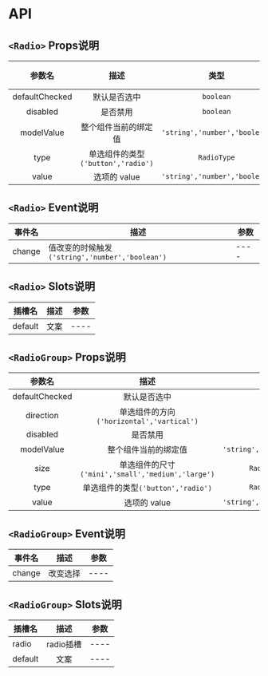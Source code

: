 # API

## `<Radio>` Props说明

|     参数名     |                描述                |             类型              | 默认值  |
| :------------: | :--------------------------------: | :---------------------------: | :-----: |
| defaultChecked |            默认是否选中            |           `boolean`           | `false` |
|    disabled    |              是否禁用              |           `boolean`           | `false` |
|   modelValue   |        整个组件当前的绑定值        | `'string','number','boolean'` |   ---   |
|      type      | 单选组件的类型`('button','radio')` |          `RadioType`          | `radio` |
|     value      |            选项的 value            | `'string','number','boolean'` | `true`  |

## `<Radio>` Event说明

| 事件名 | 描述                                            | 参数 |
| ------ | ----------------------------------------------- | ---- |
| change | 值改变的时候触发`('string','number','boolean')` | ---- |

## `<Radio>` Slots说明

| 插槽名  | 描述 | 参数 |
| ------- | :--: | ---- |
| default | 文案 | ---- |

## `<RadioGroup>` Props说明

|     参数名     |                       描述                        |             类型              |    默认值    |
| :------------: | :-----------------------------------------------: | :---------------------------: | :----------: |
| defaultChecked |                   默认是否选中                    |           `boolean`           |   `false`    |
|   direction    |    单选组件的方向 `('horizontal','vartical')`     |           `boolean`           | `horizontal` |
|    disabled    |                     是否禁用                      |           `boolean`           |   `false`    |
|   modelValue   |               整个组件当前的绑定值                | `'string','number','boolean'` |     ---      |
|      size      | 单选组件的尺寸`('mini','small','medium','large')` |       `RadioGroupSize`        |   `medium`   |
|      type      |        单选组件的类型`('button','radio')`         |       `RadioGroupType`        |   `radio`    |
|     value      |                   选项的 value                    | `'string','number','boolean'` |    `true`    |

## `<RadioGroup>` Event说明

| 事件名 | 描述     | 参数 |
| ------ | -------- | ---- |
| change | 改变选择 | ---- |

## `<RadioGroup>` Slots说明

| 插槽名  |   描述    | 参数 |
| ------- | :-------: | ---- |
| radio   | radio插槽 | ---- |
| default |   文案    | ---- |

